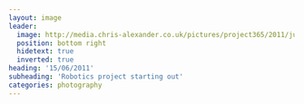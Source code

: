 ```yaml
---
layout: image
leader:
  image: http://media.chris-alexander.co.uk/pictures/project365/2011/jun/15/150611.jpg
  position: bottom right
  hidetext: true
  inverted: true
heading: '15/06/2011'
subheading: 'Robotics project starting out'
categories: photography
---
```

